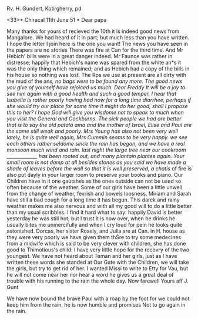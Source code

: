 Rv. H. Gundert, Kotirgherry, pd

<33>* Chiracal 11th June 51
 <Wednesday>*
Dear papa

Many thanks for yours of <Hebic has it I do not know the date> recieved the 10th it is indeed good news from Mangalore. We had heard of it in part; but much less than you have written. I hope the letter I join here is the one you want! The news you have seen in the papers are no stories There was fire at Can for the third time. And Mr Hebich' bills were in a great danger indeed. Mr Faunce was rather in distresse; happily that Hebich's name was spared from the white an<t>*s it was the only thing which remained; and as Hebich had a copy of the bills in his house so nothing was lost. The Rps we use at present are all dirty with the mud of the an<t>*s, no bags were to be found any more. The good news you give of yourself have rejoiced us much. Dear Freddy It will be a joy to see him again with a good health and such a good temper. I hear that Isabella is rather poorly having had now for a long time diarrhee, perhaps if she would try our place for some time it might do her good, shall I propose this to her? I hope God will give you wisdome not to speak to much when you visit the General and Cockburns. The sick people we had are better that is to say the old patala ama and the mother of Israel, Elise and Paul are the same still weak and poorly. Mrs Young has also not been very well lately, he is quite well again, Mrs Cummin seams to be very happy. we see each others rather seldome since the rain has began, and we have a real monsoon much wind and rain. last night the large tree near our cookroom _____________ has been rooted out, and many plantain plantes again. Your small room is not damp at all besides stones as you said we have made a shade of leaves before the wall so that it is well preserved, a chatis* of fire is also put dayly in your larger room to preserve your books and piano. Our Children have in it one gautshes as the ones outside can not be used so often because of the weather. 
Some of our girls have been a little unwell from the change of weather, fevrish and bowels loosness, Miriam and Sarah have still a bad cough for a long time it has begun. This darck and rainy weather makes me also nervous and with all my good will to do a little better than my usual scribbles. I find it hard what to say: happily David is better yesterday he was still hot; but I trust it is now over, when he drinks he usually bites me unmercifully and when I cry loud for pein he looks quite astonished. Dorcas, her sister Rosely, and Julia are at Can. in H. house as they were very poorly we have given them thŠre to try some medecines from a midwife which is said to be very clever with children, she has done good to Thimotious's child: I have very little hope for the recovry of the two youngest. We have not heard about Teman and her girls, just as I have written these words she standed at Our Gate with the Children, we will take the girls, but try to get rid of her. I wanted Missi to write to Etty for Vau, but he will not come near her nor hear a word he gives us a great deal of trouble with his running to the rain the whole day. Now farewell
 Yours aff J. Gunt

We have now bound the brave Paul with a roap by the foot for we could not keep him from the rain, he is now humble and promises Not to go again in the rain.

